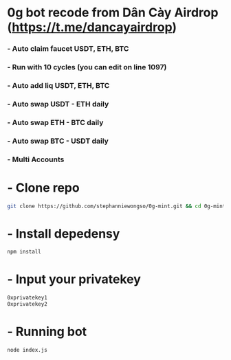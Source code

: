 # 0g bot recode from Dân Cày Airdrop (https://t.me/dancayairdrop)


### - Auto claim faucet USDT, ETH, BTC 
### - Run with 10 cycles (you can edit on line 1097)
### - Auto add liq USDT, ETH, BTC 
### - Auto swap USDT - ETH daily
### - Auto swap ETH - BTC daily
### - Auto swap BTC - USDT daily
### - Multi Accounts



# - Clone repo
```bash
git clone https://github.com/stephanniewongso/0g-mint.git && cd 0g-mint
```
# - Install depedensy
```bash
npm install
```
# - Input your privatekey
```bash
0xprivatekey1
0xprivatekey2
```
# - Running bot
```bash
node index.js
```
